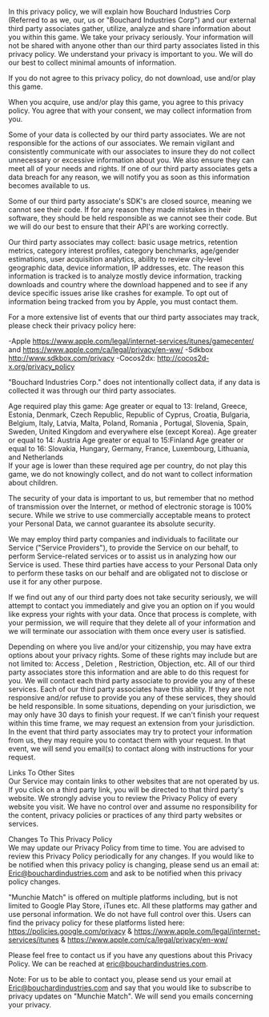 In this privacy policy, we will explain how Bouchard Industries Corp (Referred to as we, our, us or "Bouchard Industries Corp") and our external third party associates gather, utilize, analyze and share information about you within this game. We take your privacy seriously. Your information will not be shared with anyone other than our third party associates listed in this privacy policy. We understand your privacy is important to you. We will do our best to collect minimal amounts of information.

If you do not agree to this privacy policy, do not download, use and/or play this game. 

When you acquire, use and/or play this game, you agree to this privacy policy. You agree that with your consent, we may collect information from you. 

Some of your data is collected by our third party associates. We are not responsible for the actions of our associates. We remain vigilant and consistently communicate with our associates to insure they do not collect unnecessary or excessive information about you. We also ensure they can meet all of your needs and rights. If one of our third party associates gets a data breach for any reason, we will notify you as soon as this information becomes available to us. 
 
Some of our third party associate's SDK's are closed source, meaning we cannot see their code. If for any reason they made mistakes in their software, they should be held responsible as we cannot see their code. But we will do our best to ensure that their API's are working correctly.

Our third party associates may collect: basic usage metrics, retention metrics, category interest profiles, category benchmarks, age/gender estimations, user acquisition analytics, ability to review city-level geographic data, device information, IP addresses, etc. The reason this information is tracked is to analyze mostly device information, tracking downloads and country where the download happened and to see if any device specific issues arise like crashes for example. To opt out of information being tracked from you by Apple, you must contact them.

For a more extensive list of events that our third party associates may track, please check their privacy policy here: 

-Apple https://www.apple.com/legal/internet-services/itunes/gamecenter/ and https://www.apple.com/ca/legal/privacy/en-ww/ 
-Sdkbox http://www.sdkbox.com/privacy 
-Cocos2dx: http://cocos2d-x.org/privacy_policy 

"Bouchard Industries Corp." does not intentionally collect data, if any data is collected it was through our third party associates.

Age required play this game:
Age greater or equal to 13: Ireland, Greece, Estonia, Denmark, Czech Republic, Republic of Cyprus, Croatia, Bulgaria, Belgium, Italy, Latvia, Malta, Poland, Romania , Portugal, Slovenia, Spain, Sweden, United Kingdom and everywhere else (except Korea). 
Age greater or equal to 14: Austria 
Age greater or equal to 15:Finland 
Age greater or equal to 16: Slovakia, Hungary, Germany, France, Luxembourg, Lithuania, and Netherlands  
If your age is lower than these required age per country, do not play this game, we do not knowingly collect, and do not want to collect information about children.  

The security of your data is important to us, but remember that no method of transmission over the Internet, or method of electronic storage is 100% secure. While we strive to use commercially acceptable means to protect your Personal Data, we cannot guarantee its absolute security. 

We may employ third party companies and individuals to facilitate our Service ("Service Providers"), to provide the Service on our behalf, to perform Service-related services or to assist us in analyzing how our Service is used. These third parties have access to your Personal Data only to perform these tasks on our behalf and are obligated not to disclose or use it for any other purpose. 

If we find out any of our third party does not take security seriously, we will attempt to contact you immediately and give you an option on if you would like express your rights with your data. Once that process is complete, with your permission, we will require that they delete all of your information and we will terminate our association with them once every user is satisfied. 

Depending on where you live and/or your citizenship, you may have extra options about your privacy rights. Some of these rights may include but are not limited to: Access , Deletion , Restriction, Objection, etc. All of our third party associates store this information and are able to do this request for you. We will contact each third party associate to provide you any of these services. Each of our third party associates have this ability. If they are not responsive and/or refuse to provide you any of these services, they should be held responsible. In some situations, depending on your jurisdiction, we may only have 30 days to finish your request. If we can't finish your request within this time frame, we may request an extension from your jurisdiction. In the event that third party associates may try to protect your information from us, they may require you to contact them with your request. In that event, we will send you email(s) to contact along with instructions for your request.

Links To Other Sites  
Our Service may contain links to other websites that are not operated by us. If you click on a third party link, you will be directed to that third party's website. We strongly advise you to review the Privacy Policy of every website you visit. We have no control over and assume no responsibility for the content, privacy policies or practices of any third party websites or services. 

Changes To This Privacy Policy  
We may update our Privacy Policy from time to time. You are advised to review this Privacy Policy periodically for any changes. If you would like to be notified when this privacy policy is changing, please send us an email at: Eric@bouchardindustries.com and ask to be notified when this privacy policy changes.

"Munchie Match" is offered on multiple platforms including, but is not limited to Google Play Store, iTunes etc. All these platforms may gather and use personal information. We do not have full control over this. Users can find the privacy policy for these platforms listed here: https://policies.google.com/privacy & https://www.apple.com/legal/internet-services/itunes & https://www.apple.com/ca/legal/privacy/en-ww/ 

Please feel free to contact us if you have any questions about this Privacy Policy. We can be reached at eric@bouchardindustries.com. 
 
Note: For us to be able to contact you, please send us your email at Eric@bouchardindustries.com and say that you would like to subscribe to privacy updates on "Munchie Match". We will send you emails concerning your privacy.
